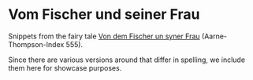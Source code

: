 Vom Fischer und seiner Frau
===========================

Snippets from the fairy tale [Von dem Fischer un syner
Frau](https://en.wikipedia.org/wiki/The_Fisherman_and_His_Wife)
(Aarne-Thompson-Index 555).

Since there are various versions around that differ in spelling, we include
them here for showcase purposes.
